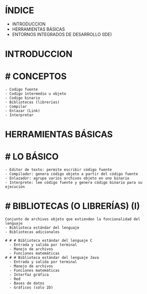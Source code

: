 # ÍNDICE
  - INTRODUCCION
  - HERRAMIENTAS BÁSICAS
  - ENTORNOS INTEGRADOS DE DESARROLLO (IDE)

# INTRODUCCION
  # # CONCEPTOS
    - Codigo fuente
    - Codigo intermedio u objeto
    - Codigo binario
    - Bibliotecas (librerías)
    - Compilar
    - Enlazar (Link)
    - Interpretar

# HERRAMIENTAS BÁSICAS
  # # LO BÁSICO
    - Editor de texto: permite escribir código fuente
    - Compilador: genera código objeto a partir del código fuente
    - Enlazador: agrupa varios archivos objeto en uno binario
    - Interprete: lee código fuente y genera código binario para su ejecución
    
  # # BIBLIOTECAS (O LIBRERÍAS) (I)
    Conjunto de archivos objeto que extienden la funcionalidad del lenguaje
    - Biblioteca estándar del lenguaje
    - Bibliotecas adicionales
  
    # # # Biblioteca estándar del lenguaje C
      - Entrada y salida por terminal
      - Manejo de archivos
      - Funciones matemáticas
    # # # Biblioteca estándar del lenguaje Java
      - Entrada y salida por terminal
      - Manejo de archivos
      - Funciones matemáticas
      - Interfaz gráfica
      - Red
      - Bases de datos
      - Gráficos (sólo 2D)
    
